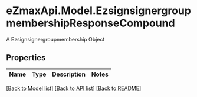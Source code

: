 # eZmaxApi.Model.EzsignsignergroupmembershipResponseCompound
A Ezsignsignergroupmembership Object

## Properties

Name | Type | Description | Notes
------------ | ------------- | ------------- | -------------

[[Back to Model list]](../README.md#documentation-for-models) [[Back to API list]](../README.md#documentation-for-api-endpoints) [[Back to README]](../README.md)

